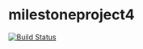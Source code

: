 # milestoneproject4

[![Build Status](https://travis-ci.org/colmcallan/milestoneproject4.svg?branch=master)](https://travis-ci.org/colmcallan/milestoneproject4)